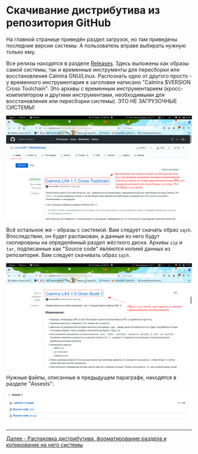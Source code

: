 # Скачивание дистрибутива из репозитория GitHub

На главной странице приведён раздел загрузок, но там приведены последние версии системы. А пользователь вправе выбирать нужную только ему.

Все релизы находятся в разделе [Releases](https://github.com/Linuxoid85/CalmiraLinux/releases). Здесь выложены как образы самой системы, так и временные инструменты для пересборки или восстановления Calmira GNU/Linux. Распознать одно от другого просто - у временного инструментария в заголовке написано "Calmira $VERSION Cross Toolchain". Это архивы с временным инструментарием (кросс-компилятором и другими инструментами, необходимыми для восстановления или пересборки системы). ЭТО НЕ ЗАГРУЗОЧНЫЕ СИСТЕМЫ!

![Скачивание](pic/download1.png)

Всё остальное же - образы с системой. Вам следует скачать образ `sqsh`. Впоследствии, он будет распакован, а данные из него будут скопированы на определённый раздел жёсткого диска. Архивы `zip` и `tar`, подписанные как "Source code" являются копией данных из репозитория. Вам следует скачивать образ `sqsh`.

![Скачивание](pic/download2.png)

Нужные файлы, описанные в предыдущем параграфе, находятся в разделе "Assests":

![Скачивание](pic/download3.png)

***

[Далее - Распаковка дистрибутива, форматирование раздела и копирование на него системы](unpack.md)

